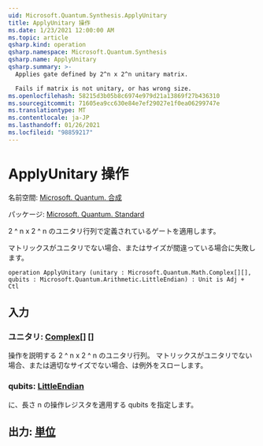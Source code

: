 ```yaml
---
uid: Microsoft.Quantum.Synthesis.ApplyUnitary
title: ApplyUnitary 操作
ms.date: 1/23/2021 12:00:00 AM
ms.topic: article
qsharp.kind: operation
qsharp.namespace: Microsoft.Quantum.Synthesis
qsharp.name: ApplyUnitary
qsharp.summary: >-
  Applies gate defined by 2^n x 2^n unitary matrix.

  Fails if matrix is not unitary, or has wrong size.
ms.openlocfilehash: 58215d3b05b8c6974e979d21a13869f27b436310
ms.sourcegitcommit: 71605ea9cc630e84e7ef29027e1f0ea06299747e
ms.translationtype: MT
ms.contentlocale: ja-JP
ms.lasthandoff: 01/26/2021
ms.locfileid: "98859217"
---
```

# <a name="applyunitary-operation"></a>ApplyUnitary 操作

名前空間: [Microsoft. Quantum. 合成](xref:Microsoft.Quantum.Synthesis)

パッケージ: [Microsoft. Quantum. Standard](https://nuget.org/packages/Microsoft.Quantum.Standard)


2 ^ n x 2 ^ n のユニタリ行列で定義されているゲートを適用します。

マトリックスがユニタリでない場合、またはサイズが間違っている場合に失敗します。

```qsharp
operation ApplyUnitary (unitary : Microsoft.Quantum.Math.Complex[][], qubits : Microsoft.Quantum.Arithmetic.LittleEndian) : Unit is Adj + Ctl
```


## <a name="input"></a>入力

### <a name="unitary--complex"></a>ユニタリ: [Complex](xref:Microsoft.Quantum.Math.Complex)[] []

操作を説明する 2 ^ n x 2 ^ n のユニタリ行列。
マトリックスがユニタリでない場合、または適切なサイズでない場合、は例外をスローします。


### <a name="qubits--littleendian"></a>qubits: [LittleEndian](xref:Microsoft.Quantum.Arithmetic.LittleEndian)

に、長さ n の操作レジスタを適用する qubits を指定します。



## <a name="output--unit"></a>出力: [単位](xref:microsoft.quantum.lang-ref.unit)

